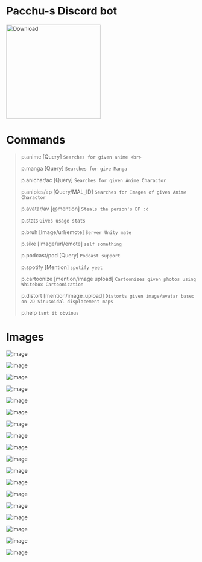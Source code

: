 # Pacchu-s Discord bot

 <img src="https://user-images.githubusercontent.com/37984032/123429799-00a56b00-d5e5-11eb-9c96-6ca55bc563e4.png" alt="Download" width="250" href="https://discord.com/api/oauth2/authorize?client_id=709426015759368282&permissions=0&scope=bot"> 

# Commands

> p.anime [Query] ```Searches for given anime <br>```
> 
> p.manga [Query] ```Searches for give Manga ```
> 
> p.anichar/ac [Query] ```Searches for given Anime Charactor ```
> 
> p.anipics/ap [Query/MAL_ID] ```Searches for Images of given Anime Charactor ```
> 
> p.avatar/av [@mention] ```Steals the person's DP :d ```
> 
> p.stats ```Gives usage stats ```
> 
> p.bruh [Image/url/emote] ```Server Unity mate```
> 
> p.sike [Image/url/emote] ```self something```
> 
> p.podcast/pod [Query] ```Podcast support ```
> 
> p.spotify [Mention] ```spotify yeet ```
> 
> p.cartoonize [mention/image upload] ```Cartoonizes given photos using Whitebox Cartoonization```
> 
> p.distort [mention/image_upload] ```Distorts given image/avatar based on 2D Sinusoidal displacement maps```
> 
> p.help ```isnt it obvious```

# Images

![image](https://user-images.githubusercontent.com/37984032/123426591-38aaaf00-d5e1-11eb-814b-b5203b7d36ad.png)

![image](https://user-images.githubusercontent.com/37984032/123426641-47916180-d5e1-11eb-9fea-d7293bdff7c8.png)

![image](https://user-images.githubusercontent.com/37984032/123426692-58da6e00-d5e1-11eb-8d23-e40198a90fba.png)

![image](https://user-images.githubusercontent.com/37984032/123426889-93dca180-d5e1-11eb-8560-7ce831be571f.png)

![image](https://user-images.githubusercontent.com/37984032/123427046-c25a7c80-d5e1-11eb-98b4-bff06c803b0d.png)

![image](https://user-images.githubusercontent.com/37984032/123427194-ef0e9400-d5e1-11eb-946f-60ab167d0582.png)

![image](https://user-images.githubusercontent.com/37984032/123427330-1e250580-d5e2-11eb-8858-a02ac41debe0.png)

![image](https://user-images.githubusercontent.com/37984032/123427515-59273900-d5e2-11eb-9570-dfaae64e953b.png)

![image](https://user-images.githubusercontent.com/37984032/123427578-6ba17280-d5e2-11eb-9903-8f9e27bd3e8b.png)

![image](https://user-images.githubusercontent.com/37984032/123428087-0dc15a80-d5e3-11eb-86c7-c63e8209eb2f.png)

![image](https://user-images.githubusercontent.com/37984032/120939915-00c5ef80-c738-11eb-9af7-067c9bc5dd62.png)

![image](https://user-images.githubusercontent.com/37984032/120939939-281cbc80-c738-11eb-8843-8719548f4531.png)

![image](https://user-images.githubusercontent.com/37984032/119216569-009be200-baf2-11eb-83c4-3e4d4f5af0a0.png)

![image](https://user-images.githubusercontent.com/37984032/116387756-be57eb80-a838-11eb-8121-31f3c23bd668.png)

![image](https://user-images.githubusercontent.com/37984032/116387840-d891c980-a838-11eb-8880-a54110722704.png)

![image](https://user-images.githubusercontent.com/37984032/114234535-875e8a80-999c-11eb-8fb4-2a36ffe310ee.png)

![image](https://user-images.githubusercontent.com/37984032/114234600-9f360e80-999c-11eb-8bb3-a23f69198243.png)

![image](https://user-images.githubusercontent.com/37984032/114234663-b2e17500-999c-11eb-804a-ca3802562234.png)

